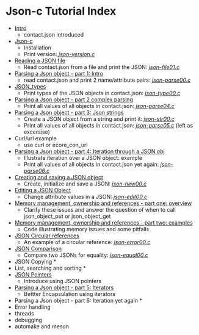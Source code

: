 # Json-c Tutorial Index

- [Intro](https://github.com/rbtylee/tutorial-jsonc/blob/master/tutorial/Intro.md)
    * contact.json introduced
- [Json-c](https://github.com/rbtylee/tutorial-jsonc/blob/master/tutorial/Json-c.md)
    * Installation
    * Print version:[ _*json-version.c*_](https://github.com/rbtylee/tutorial-jsonc/blob/master/src/json-version.c)
- [Reading a JSON file](https://github.com/rbtylee/tutorial-jsonc/blob/master/tutorial/File.md)
    * Read contact.json from a file and print the JSON: [_*json-file01.c*_](https://github.com/rbtylee/tutorial-jsonc/blob/master/src/json-file01.c)
- [Parsing a Json object - part 1: Intro](https://github.com/rbtylee/tutorial-jsonc/blob/master/tutorial/legacy.md)
    * read contact.json  and print 2 name/attribute pairs: [_*json-parse00.c*_](https://github.com/rbtylee/tutorial-jsonc/blob/master/src/json-parse00.c)
- [JSON_types](https://github.com/rbtylee/tutorial-jsonc/blob/master/tutorial/types.md)
    * Print types of the JSON objects in contact.json: [_*json-type00.c*_](https://github.com/rbtylee/tutorial-jsonc/blob/master/src/json-type00.c)
- [Parsing a Json object - part 2 complex parsing](https://github.com/rbtylee/tutorial-jsonc/blob/master/tutorial/parsing2.md)
    * Print all values of all objects in contact.json: [_*json-parse04.c*_](https://github.com/rbtylee/tutorial-jsonc/blob/master/src/json-parse04.c)
- [Parsing a Json object - part 3: Json strings](https://github.com/rbtylee/tutorial-jsonc/blob/master/tutorial/parsing3.md)
    * Create a JSON object from a string and print it: [_*json-str00.c*_](https://github.com/rbtylee/tutorial-jsonc/blob/master/src/json-str00.c)
    * Print all values of all objects in contact.json: [_*json-parse05.c*_](https://github.com/rbtylee/tutorial-jsonc/blob/master/src/json-parse05.c) (left as excersise)
- Curl/url example
    * use curl or ecore_con_url
- [Parsing a Json object - part 4: Iteration through a JSON obj](https://github.com/rbtylee/tutorial-jsonc/blob/master/tutorial/parsing4.md)
    * Illustrate iteration over a JSON object: example
    * Print all values of all objects in contact.json yet again: [_*json-parse06.c*_](https://github.com/rbtylee/tutorial-jsonc/blob/master/src/json-parse06.c)
- [Creating and saving a JSON object](https://github.com/rbtylee/tutorial-jsonc/blob/master/tutorial/new.md)
    * Create, initialize and save a JSON: [_*json-new00.c*_](https://github.com/rbtylee/tutorial-jsonc/blob/master/src/json-new00.c)
- [Editing a JSON Object](https://github.com/rbtylee/tutorial-jsonc/blob/master/tutorial/edit.md)
    * Change attribute values in a JSON: [_*json-edit00.c*_](https://github.com/rbtylee/tutorial-jsonc/blob/master/src/json-edit00.c)
- [Memory management, ownership and references - part one: overview](https://github.com/rbtylee/tutorial-jsonc/blob/master/tutorial/memory.md)
    * Clarify these issues and answer the question of when to call json_object_put or json_object_get
- [Memory management, ownership and references - part two: examples](https://github.com/rbtylee/tutorial-jsonc/blob/master/tutorial/memory01.md)
    * Code illustrating memory issues and some pitfalls
- [JSON Circular references](https://github.com/rbtylee/tutorial-jsonc/blob/master/tutorial/circular01.md)
    * An example of a circular reference: [_*json-error00.c*_](https://github.com/rbtylee/tutorial-jsonc/blob/master/src/json-error00.c)
- [JSON Comparison](https://github.com/rbtylee/tutorial-jsonc/blob/master/tutorial/equal.md)
    * Compare two JSONs for equality: [_*json-equal00.c*_](https://github.com/rbtylee/tutorial-jsonc/blob/master/src/json-equal00.c)
- JSON Copying
   *
- List, searching and sorting
    * 
- [JSON Pointers](https://github.com/rbtylee/tutorial-jsonc/blob/master/tutorial/edit2.md)
    * Introduce using JSON pointers
- [Parsing a Json object - part 5: Iterators](https://github.com/rbtylee/tutorial-jsonc/blob/master/tutorial/parsing5.md)
    * Bettter Encapsulation using iterators
- Parsing a Json object - part 6: Iteration yet again
    *
- Error handling
- threads 
- debugging
- automake and meson

